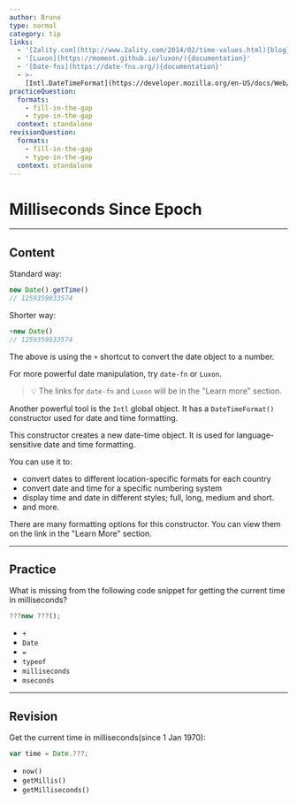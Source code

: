 ```yaml
---
author: Bruno
type: normal
category: tip
links:
  - '[2ality.com](http://www.2ality.com/2014/02/time-values.html){blog}'
  - '[Luxon](https://moment.github.io/luxon/){documentation}'
  - '[Date-fns](https://date-fns.org/){documentation}'
  - >-
    [Intl.DateTimeFormat](https://developer.mozilla.org/en-US/docs/Web/JavaScript/Reference/Global_Objects/Intl/DateTimeFormat/DateTimeFormat){documentation}
practiceQuestion:
  formats:
    - fill-in-the-gap
    - type-in-the-gap
  context: standalone
revisionQuestion:
  formats:
    - fill-in-the-gap
    - type-in-the-gap
  context: standalone
---
```


# Milliseconds Since Epoch


---

## Content

Standard way:

```javascript
new Date().getTime()
// 1259359833574
```

Shorter way:

```javascript
+new Date()
// 1259359833574
```

The above is using the `+` shortcut to convert the date object to a number.

For more powerful date manipulation, try `date-fn` or `Luxon`. 

> 💡 The links for `date-fn` and `Luxon` will be in the "Learn more" section.

Another powerful tool is the `Intl` global object. It has a `DateTimeFormat()` constructor used for date and time formatting.

This constructor creates a new date-time object. It is used for language-sensitive date and time formatting. 

You can use it to:

- convert dates to different location-specific formats for each country
- convert date and time for a specific numbering system
- display time and date in different styles; full, long, medium and short.
- and more.

There are many formatting options for this constructor. You can view them on the link in the "Learn More" section.


---

## Practice

What is missing from the following code snippet for getting the current time in milliseconds? 

```javascript
???new ???();
```

- `+`
- `Date`
- `=`
- `typeof`
- `milliseconds`
- `mseconds`


---

## Revision

Get the current time in milliseconds(since 1 Jan 1970):

```javascript
var time = Date.???;
```

- `now()`
- `getMillis()`
- `getMilliseconds()`
 
